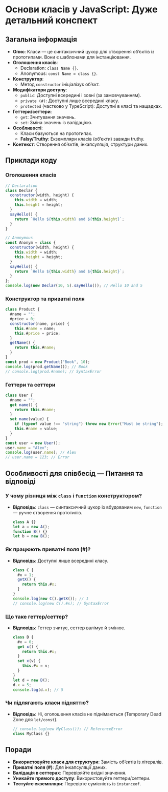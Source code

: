 # Основи класів у JavaScript: Дуже детальний конспект

## Загальна інформація

- **Опис**: Класи — це синтаксичний цукор для створення об’єктів із прототипами. Вони є шаблонами для інстанціювання.
- **Оголошення класів**:
  - Declaration: `class Name {}`.
  - Anonymous: `const Name = class {}`.
- **Конструктор**:
  - Метод `constructor` ініціалізує об’єкт.
- **Модифікатори доступу**:
  - `public`: Доступні всередині і зовні (за замовчуванням).
  - `private (#)`: Доступні лише всередині класу.
  - `protected` (частково у TypeScript): Доступні в класі та нащадках.
- **Геттери/сеттери**:
  - `get`: Зчитування значень.
  - `set`: Зміна значень із валідацією.
- **Особливості**:
  - Класи базуються на прототипах.
  - **Falsy/Truthy**: Екземпляри класів (об’єкти) завжди truthy.
- **Контекст**: Створення об’єктів, інкапсуляція, структури даних.

## Приклади коду

### Оголошення класів

```javascript
// Declaration
class Declar {
  constructor(width, height) {
    this.width = width;
    this.height = height;
  }
  sayHello() {
    return `Hello ${this.width} and ${this.height}`;
  }
}

// Anonymous
const Anonym = class {
  constructor(width, height) {
    this.width = width;
    this.height = height;
  }
  sayHello() {
    return `Hello ${this.width} and ${this.height}`;
  }
};
console.log(new Declar(10, 5).sayHello()); // Hello 10 and 5
```

### Конструктор та приватні поля

```javascript
class Product {
  #name = "";
  #price = 0;
  constructor(name, price) {
    this.#name = name;
    this.#price = price;
  }
  getName() {
    return this.#name;
  }
}
const prod = new Product("Book", 10);
console.log(prod.getName()); // Book
// console.log(prod.#name); // SyntaxError
```

### Геттери та сеттери

```javascript
class User {
  #name = "";
  get name() {
    return this.#name;
  }
  set name(value) {
    if (typeof value !== "string") throw new Error("Must be string");
    this.#name = value;
  }
}
const user = new User();
user.name = "Alex";
console.log(user.name); // Alex
// user.name = 123; // Error
```

## Особливості для співбесід — Питання та відповіді

### У чому різниця між `class` і `function` конструктором?

- **Відповідь**: `class` — синтаксичний цукор із вбудованим `new`, `function` — ручне створення прототипів.
  ```javascript
  class A {}
  let a = new A();
  function B() {}
  let b = new B();
  ```

### Як працюють приватні поля (#)?

- **Відповідь**: Доступні лише всередині класу.
  ```javascript
  class C {
    #x = 1;
    getX() {
      return this.#x;
    }
  }
  console.log(new C().getX()); // 1
  // console.log(new C().#x); // SyntaxError
  ```

### Що таке геттер/сеттер?

- **Відповідь**: Геттер зчитує, сеттер валімує й змінює.
  ```javascript
  class D {
    #x = 0;
    get x() {
      return this.#x;
    }
    set x(v) {
      this.#x = v;
    }
  }
  let d = new D();
  d.x = 5;
  console.log(d.x); // 5
  ```

### Чи підлягають класи підняттю?

- **Відповідь**: Ні, оголошення класів не піднімаються (Temporary Dead Zone для `let/const`).
  ```javascript
  // console.log(new MyClass()); // ReferenceError
  class MyClass {}
  ```

## Поради

- **Використовуйте класи для структури**: Замість об’єктів із літералів.
- **Приватні поля (#)**: Для інкапсуляції даних.
- **Валідація в сеттерах**: Перевіряйте вхідні значення.
- **Уникайте прямого доступу**: Використовуйте геттери/сеттери.
- **Тестуйте екземпляри**: Перевірте сумісність із `instanceof`.
